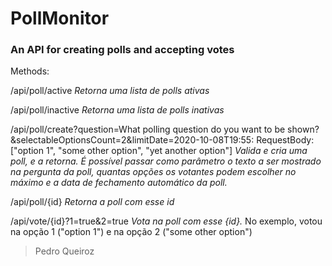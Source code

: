 # PollMonitor
### An API for creating polls and accepting votes


Methods:

/api/poll/active
_Retorna uma lista de polls ativas_

/api/poll/inactive
_Retorna uma lista de polls inativas_

/api/poll/create?question=What polling question do you want to be shown?&selectableOptionsCount=2&limitDate=2020-10-08T19:55:
RequestBody: ["option 1", "some other option", "yet another option"]
_Valida e cria uma poll, e a retorna. 
É possível passar como parâmetro o texto a ser mostrado na pergunta da poll, quantas opções os votantes podem escolher no máximo e a data de fechamento automático da poll._

/api/poll/{id}
_Retorna a poll com esse id_

/api/vote/{id}?1=true&2=true
_Vota na poll com esse {id}._ No exemplo, votou na opção 1 ("option 1") e na opção 2 ("some other option")

>  Pedro Queiroz
